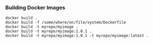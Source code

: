 <!-- .slide: data-menu-title="Building Docker Images" -->

### Building Docker Images

```
docker build .
docker build -f /some/where/on/file/system/Dockerfile
docker build -t myrepo/myimage .
docker build -t myrepo/myimage:1.0.1 .
docker build -t myrepo/myimage:1.0.1 -t myrepo/myimage:latest .
```
